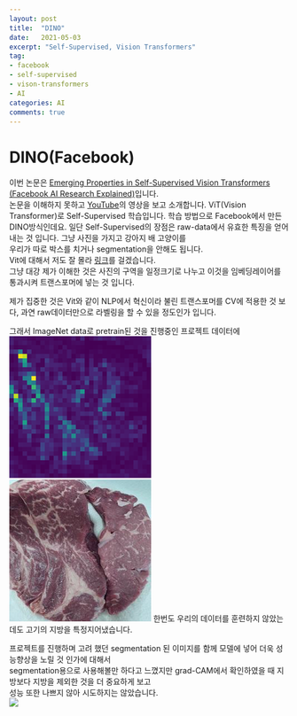```yaml
---
layout: post
title:  "DINO"
date:   2021-05-03
excerpt: "Self-Supervised, Vision Transformers"
tag:
- facebook
- self-supervised
- vison-transformers
- AI
categories: AI
comments: true
---
```

# DINO(Facebook)
이번 논문은 [Emerging Properties in Self-Supervised Vision Transformers (Facebook AI Research Explained)](https://arxiv.org/pdf/2104.14294.pdf)입니다.  
논문을 이해하지 못하고 [YouTube](https://www.youtube.com/watch?v=h3ij3F3cPIk)의 영상을 보고 소개합니다.
 ViT(Vision Transformer)로 Self-Supervised 학습입니다. 학습 방법으로 Facebook에서 만든 DINO방식인데요. 
일단 Self-Supervised의 장점은 raw-data에서 유효한 특징을 얻어내는 것 입니다. 그냥 사진을 가지고 강아지 배 고양이를  
우리가 따로 박스를 치거나 segmentation을 안해도 됩니다.  
Vit에 대해서 저도 잘 몰라 [링크](https://engineer-mole.tistory.com/133)를 걸겠습니다.  
그냥 대강 제가 이해한 것은 사진의 구역을 일정크기로 나누고 이것을 임베딩레이어를 통과시켜 트랜스포머에 넣는 것 입니다.  

제가 집중한 것은 Vit와 같이 NLP에서 혁신이라 불린 트랜스포머를 CV에 적용한 것 보다, 과연 raw데이터만으로 라벨링을 할 수 있을 정도인가 입니다.

그래서 ImageNet data로 pretrain된 것을 진행중인 프로젝트 데이터에 
![](https://raw.githubusercontent.com/HSC-1/HSC-1.github.io/main/_posts/image/attn.png)
![](https://raw.githubusercontent.com/HSC-1/HSC-1.github.io/main/_posts/image/meat.png)
한번도 우리의 데이터를 훈련하지 않았는데도 고기의 지방을 특정지어냈습니다.  

프로젝트를 진행하며 고려 했던 segmentation 된 이미지를 함께 모델에 넣어 더욱 성능향상을 노릴 것 인가에 대해서  
segmentation용으로 사용해볼만 하다고 느꼈지만 grad-CAM에서 확인하였을 때 지방보다 지방을 제외한 것을 더 중요하게 보고  
성능 또한 나쁘지 않아 시도하지는 않았습니다.  
![](https://raw.githubusercontent.com/HSC-1/HSC-1.github.io/main/_posts/image/beef_frad_cam.jpeg)
